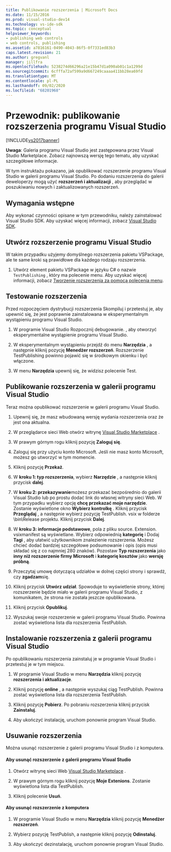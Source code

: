 ```yaml
---
title: Publikowanie rozszerzenia | Microsoft Docs
ms.date: 11/15/2016
ms.prod: visual-studio-dev14
ms.technology: vs-ide-sdk
ms.topic: conceptual
helpviewer_keywords:
- publishing web controls
- web controls, publishing
ms.assetid: a7816161-0490-4043-86f5-0f7331ed83b3
caps.latest.revision: 21
ms.author: gregvanl
manager: jillfra
ms.openlocfilehash: 5238274d66296a21e15b47d1a090ab01c1a1299d
ms.sourcegitcommit: 6cfffa72af599a9d667249caaaa411bb28ea69fd
ms.translationtype: MT
ms.contentlocale: pl-PL
ms.lasthandoff: 09/02/2020
ms.locfileid: "68201968"
---
```

# <a name="walkthrough-publishing-a-visual-studio-extension"></a>Przewodnik: publikowanie rozszerzenia programu Visual Studio
[!INCLUDE[vs2017banner](../includes/vs2017banner.md)]

**Uwaga**: Galeria programu Visual Studio jest zastępowana przez Visual Studio Marketplace. Zobacz najnowszą wersję tego tematu, aby uzyskać szczegółowe informacje.

W tym instruktażu pokazano, jak opublikować rozszerzenie programu Visual Studio w galerii programu Visual Studio. Po dodaniu rozszerzenia do galerii deweloperzy mogą użyć **rozszerzeń i aktualizacji** , aby przeglądać w poszukiwaniu nowych i zaktualizowanych rozszerzeń.

## <a name="prerequisites"></a>Wymagania wstępne
 Aby wykonać czynności opisane w tym przewodniku, należy zainstalować Visual Studio SDK. Aby uzyskać więcej informacji, zobacz [Visual Studio SDK](../extensibility/visual-studio-sdk.md).

## <a name="create-a-visual-studio-extension"></a>Utwórz rozszerzenie programu Visual Studio
 W takim przypadku użyjemy domyślnego rozszerzenia pakietu VSPackage, ale te same kroki są prawidłowe dla każdego rodzaju rozszerzenia.

1. Utwórz element pakietu VSPackage w języku C# o nazwie `TestPublishing` , który ma polecenie menu. Aby uzyskać więcej informacji, zobacz [Tworzenie rozszerzenia za pomocą polecenia menu](../extensibility/creating-an-extension-with-a-menu-command.md).

## <a name="test-the-extension"></a>Testowanie rozszerzenia
 Przed rozpoczęciem dystrybucji rozszerzenia Skompiluj i przetestuj je, aby upewnić się, że jest poprawnie zainstalowana w eksperymentalnym wystąpieniu programu Visual Studio.

1. W programie Visual Studio Rozpocznij debugowanie. , aby otworzyć eksperymentalne wystąpienie programu Visual Studio.

2. W eksperymentalnym wystąpieniu przejdź do menu **Narzędzia** , a następnie kliknij pozycję **Menedżer rozszerzeń**. Rozszerzenie TestPublishing powinno pojawić się w środkowym okienku i być włączone.

3. W menu **Narzędzia** upewnij się, że widzisz polecenie Test.

## <a name="publish-the-extension-to-the-visual-studio-gallery"></a>Publikowanie rozszerzenia w galerii programu Visual Studio
 Teraz można opublikować rozszerzenie w galerii programu Visual Studio.

1. Upewnij się, że masz wbudowaną wersję wydania rozszerzenia oraz że jest ona aktualna.

2. W przeglądarce sieci Web otwórz witrynę [Visual Studio Marketplace](https://marketplace.visualstudio.com/) .

3. W prawym górnym rogu kliknij pozycję **Zaloguj się**.

4. Zaloguj się przy użyciu konto Microsoft. Jeśli nie masz konto Microsoft, możesz go utworzyć w tym momencie.

5. Kliknij pozycję **Przekaż**.

6. W **kroku 1: typ rozszerzenia**, wybierz **Narzędzie** , a następnie kliknij przycisk **dalej**.

7. W **kroku 2: przekazywanie**możesz przekazać bezpośrednio do galerii Visual Studio lub po prostu dodać link do własnej witryny sieci Web. W tym przypadku wybierz opcję **chcę przekazać moje narzędzie**. Zostanie wyświetlone okno **Wybierz kontrolkę** . Kliknij przycisk **Przeglądaj** , a następnie wybierz pozycję TestPublish. vsix w folderze \bin\Release projektu. Kliknij przycisk **Dalej**.

8. W **kroku 3: informacje podstawowe**, pola z pliku source. Extension. vsixmanifest są wyświetlane. Wybierz odpowiednią **kategorię** i Dodaj **Tagi** , aby ułatwić użytkownikom znalezienie rozszerzenia. Możesz chcieć dodać bardziej szczegółowe podsumowanie i opis (opis musi składać się z co najmniej 280 znaków). Pozostaw **Typ rozszerzenia** jako **inny niż rozszerzenie firmy Microsoft** i **kategorię kosztów** jako **wersję próbną**.

9. Przeczytaj umowę dotyczącą udziałów w dolnej części strony i sprawdź, czy **zgadzam**się.

10. Kliknij przycisk **Utwórz udział**. Spowoduje to wyświetlenie strony, której rozszerzenie będzie miało w galerii programu Visual Studio, z komunikatem, że strona nie została jeszcze opublikowana.

11. Kliknij przycisk **Opublikuj**.

12. Wyszukaj swoje rozszerzenie w galerii programu Visual Studio. Powinna zostać wyświetlona lista dla rozszerzenia TestPublish.

## <a name="install-the-extension-from-the-visual-studio-gallery"></a>Instalowanie rozszerzenia z galerii programu Visual Studio
 Po opublikowaniu rozszerzenia zainstaluj je w programie Visual Studio i przetestuj je w tym miejscu.

1. W programie Visual Studio w menu **Narzędzia** kliknij pozycję **rozszerzenia i aktualizacje**.

2. Kliknij pozycję **online** , a następnie wyszukaj ciąg TestPublish. Powinna zostać wyświetlona lista dla rozszerzenia TestPublish.

3. Kliknij pozycję **Pobierz**. Po pobraniu rozszerzenia kliknij przycisk **Zainstaluj**.

4. Aby ukończyć instalację, uruchom ponownie program Visual Studio.

## <a name="removing-the-extension"></a>Usuwanie rozszerzenia
 Można usunąć rozszerzenie z galerii programu Visual Studio i z komputera.

#### <a name="to-remove-the-extension-from-the-visual-studio-gallery"></a>Aby usunąć rozszerzenie z galerii programu Visual Studio

1. Otwórz witrynę sieci Web [Visual Studio Marketplace](https://marketplace.visualstudio.com/) .

2. W prawym górnym rogu kliknij pozycję **Moje Extenions**. Zostanie wyświetlona lista dla TestPublish.

3. Kliknij polecenie **Usuń**.

#### <a name="to-remove-the-extension-from-your-computer"></a>Aby usunąć rozszerzenie z komputera

1. W programie Visual Studio w menu **Narzędzia** kliknij pozycję **Menedżer rozszerzeń**.

2. Wybierz pozycję TestPublish, a następnie kliknij pozycję **Odinstaluj**.

3. Aby ukończyć dezinstalację, uruchom ponownie program Visual Studio.
